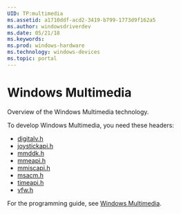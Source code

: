 ```yaml
---
UID: TP:multimedia
ms.assetid: a1710ddf-acd2-3419-b799-1773d9f162a5
ms.author: windowsdriverdev
ms.date: 05/21/18
ms.keywords: 
ms.prod: windows-hardware
ms.technology: windows-devices
ms.topic: portal
---
```


# Windows Multimedia



Overview of the Windows Multimedia technology.

To develop Windows Multimedia, you need these headers:

 * [digitalv.h](..\digitalv\index.md)
 * [joystickapi.h](..\joystickapi\index.md)
 * [mmddk.h](..\mmddk\index.md)
 * [mmeapi.h](..\mmeapi\index.md)
 * [mmiscapi.h](..\mmiscapi\index.md)
 * [msacm.h](..\msacm\index.md)
 * [timeapi.h](..\timeapi\index.md)
 * [vfw.h](..\vfw\index.md)

For the programming guide, see [Windows Multimedia](https://review.docs.microsoft.com/en-us/win32-test/multimedia).
